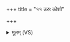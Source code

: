 +++
title = "११ उरुः कोशो"

+++
<details><summary>मूलम् (VS)</summary>

उ॒रुः कोशो॑ वसु॒धान॒स्तवा॒यं यस्मि॑न्नि॒मा विश्वा॒ भुव॑नान्य॒न्तः। स नो॑ मृड पशुपते॒ नम॑स्ते प॒रः क्रो॒ष्टारो॑ अभि॒भाः श्वानः॑ प॒रो य॑न्त्वघ॒रुदो॑ विके॒श्यः᳡ ॥
</details>
